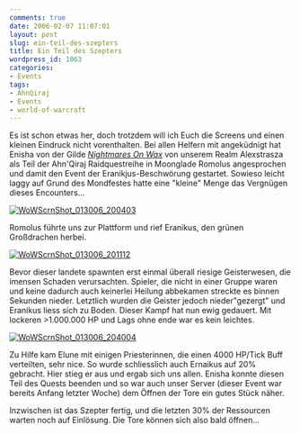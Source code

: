```yaml
---
comments: true
date: 2006-02-07 11:07:01
layout: post
slug: ein-teil-des-szepters
title: Ein Teil des Szepters
wordpress_id: 1063
categories:
- Events
tags:
- AhnQiraj
- Events
- world-of-warcraft
---
```


Es ist schon etwas her, doch trotzdem will ich Euch die Screens und einen kleinen Eindruck nicht vorenthalten. Bei allen Helfern mit angeküdnigt hat Enisha von der Gilde _[Nightmares On Wax](http://www.nightmares-on-wax.de/)_ von unserem Realm Alexstrasza als Teil der Ahn'Qiraj Raidquestreihe in Moonglade Romolus angesprochen und damit den Event der Eranikjus-Beschwörung gestartet. Sowieso leicht laggy auf Grund des Mondfestes hatte eine "kleine" Menge das Vergnügen dieses Encounters...

[![WoWScrnShot_013006_200403](http://static.flickr.com/33/96675892_f1f71f9daa.jpg)](http://www.flickr.com/photos/walsweer/96675892/)



Romolus führte uns zur Plattform und rief Eranikus, den grünen Großdrachen herbei.

[![WoWScrnShot_013006_201112](http://static.flickr.com/12/96675920_de4e6e682c.jpg)](http://www.flickr.com/photos/walsweer/96675920/)

Bevor dieser landete spawnten erst einmal überall riesige Geisterwesen, die imensen Schaden verursachten. Spieler, die nicht in einer Gruppe waren und keine dadurch auch keinerlei Heilung abbekamen streckte es binnen Sekunden nieder. Letztlich wurden die Geister jedoch nieder"gezergt" und Eranikus liess sich zu Boden. Dieser Kampf hat nun ewig gedauert. Mit lockeren >1.000.000 HP und Lags ohne ende war es kein leichtes.

[![WoWScrnShot_013006_204004](http://static.flickr.com/16/96675929_eaafd26c1f.jpg)](http://www.flickr.com/photos/walsweer/96675929/)

Zu Hilfe kam Elune mit einigen Priesterinnen, die einen 4000 HP/Tick Buff verteilten, sehr nice. So wurde schliesslich auch Ernaikus auf 20% gebracht. Hier stieg er aus und ergab sich uns allen. Enisha konnte diesen Teil des Quests beenden und so war auch unser Server (dieser Event war bereits Anfang letzter Woche) dem Öffnen der Tore ein gutes Stück näher.

Inzwischen ist das Szepter fertig, und die letzten 30% der Ressourcen warten noch auf Einlösung. Die Tore können sich also bald öffnen...
